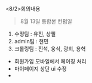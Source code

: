 <8/2>회의내용

> 8월 13일 통합본 컨펌일

1. 수정팀 : 유진, 상필
2. admin팀 : 현민
3. 크롤링팀 : 진석, 웅식, 광희, 용혁

- 회원가입 모바일에서 페이징 처리
- 마이페이지 상단 ui 수정
- 
<!--stackedit_data:
eyJoaXN0b3J5IjpbMTI0MDg0ODU0N119
-->